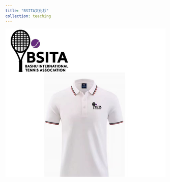 ```yaml
---
title: "BSITA文化衫"
collection: teaching
---
```


![](https://github.com/BSITA-CQ/BSITA-CQ.github.io/blob/master/images/polo.jpg "BSITA文化衫")





